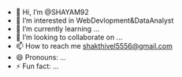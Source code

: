 - 👋 Hi, I’m @SHAYAM92
- 👀 I’m interested in WebDevlopment&DataAnalyst
- 🌱 I’m currently learning ...
- 💞️ I’m looking to collaborate on ...
- 📫 How to reach me shakthivel5556@gmail.com
- 😄 Pronouns: ...
- ⚡ Fun fact: ...

<!---
SHAYAM92/SHAYAM92 is a ✨ special ✨ repository because its `README.md` (this file) appears on your GitHub profile.
You can click the Preview link to take a look at your changes.
--->

